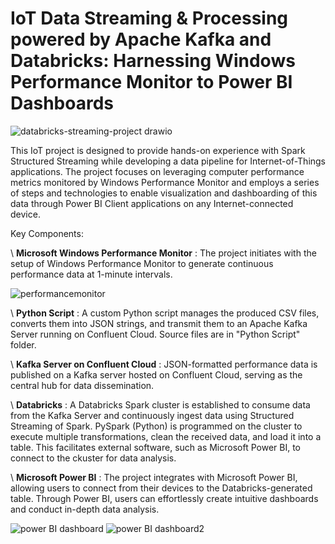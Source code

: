# IoT Data Streaming & Processing powered by Apache Kafka and Databricks: Harnessing Windows Performance Monitor to Power BI Dashboards

![databricks-streaming-project drawio](https://github.com/FlorentineDev/IoT-powered-PerformanceMonitor/assets/16971296/34d111fe-1cb2-44e2-911c-d91af8d9c18d)

This IoT project is designed to provide hands-on experience with Spark Structured Streaming while developing a data pipeline for Internet-of-Things applications. The project focuses on leveraging computer performance metrics monitored by Windows Performance Monitor and employs a series of steps and technologies to enable visualization and dashboarding of this data through Power BI Client applications on any Internet-connected device.

Key Components:

\ **Microsoft Windows Performance Monitor** : The project initiates with the setup of Windows Performance Monitor to generate continuous performance data at 1-minute intervals.

![performancemonitor](https://github.com/FlorentineDev/IoT-powered-PerformanceMonitor/assets/16971296/9d9155c2-776f-43a1-bef8-1c68c720fea5)


\ **Python Script** : A custom Python script manages the produced CSV files, converts them into JSON strings, and transmit them to an Apache Kafka Server running on Confluent Cloud. Source files are in "Python Script" folder.

\ **Kafka Server on Confluent Cloud** : JSON-formatted performance data is published on a Kafka server hosted on Confluent Cloud, serving as the central hub for data dissemination.

\ **Databricks** : A Databricks Spark cluster is established to consume data from the Kafka Server and continuously ingest data using Structured Streaming of Spark. PySpark (Python) is programmed on the cluster to execute multiple transformations, clean the received data, and load it into a table. This facilitates external software, such as Microsoft Power BI, to connect to the ckuster for data analysis.

\ **Microsoft Power BI** : The project integrates with Microsoft Power BI, allowing users to connect from their devices to the Databricks-generated table. Through Power BI, users can effortlessly create intuitive dashboards and conduct in-depth data analysis.

![power BI dashboard](https://github.com/FlorentineDev/IoT-powered-PerformanceMonitor/assets/16971296/f57416fb-a238-4e00-9117-f8c66e9acbe8)
![power BI dashboard2](https://github.com/FlorentineDev/IoT-powered-PerformanceMonitor/assets/16971296/b6d163d4-1181-49d0-92a8-6abfe7ed36f9)
